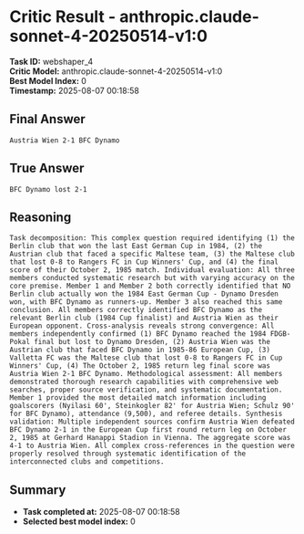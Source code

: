 # Critic Result - anthropic.claude-sonnet-4-20250514-v1:0

**Task ID:** webshaper_4  
**Critic Model:** anthropic.claude-sonnet-4-20250514-v1:0  
**Best Model Index:** 0  
**Timestamp:** 2025-08-07 00:18:58

## Final Answer
```
Austria Wien 2-1 BFC Dynamo
```

## True Answer
```
BFC Dynamo lost 2-1
```

## Reasoning
```
Task decomposition: This complex question required identifying (1) the Berlin club that won the last East German Cup in 1984, (2) the Austrian club that faced a specific Maltese team, (3) the Maltese club that lost 0-8 to Rangers FC in Cup Winners' Cup, and (4) the final score of their October 2, 1985 match. Individual evaluation: All three members conducted systematic research but with varying accuracy on the core premise. Member 1 and Member 2 both correctly identified that NO Berlin club actually won the 1984 East German Cup - Dynamo Dresden won, with BFC Dynamo as runners-up. Member 3 also reached this same conclusion. All members correctly identified BFC Dynamo as the relevant Berlin club (1984 Cup finalist) and Austria Wien as their European opponent. Cross-analysis reveals strong convergence: All members independently confirmed (1) BFC Dynamo reached the 1984 FDGB-Pokal final but lost to Dynamo Dresden, (2) Austria Wien was the Austrian club that faced BFC Dynamo in 1985-86 European Cup, (3) Valletta FC was the Maltese club that lost 0-8 to Rangers FC in Cup Winners' Cup, (4) The October 2, 1985 return leg final score was Austria Wien 2-1 BFC Dynamo. Methodological assessment: All members demonstrated thorough research capabilities with comprehensive web searches, proper source verification, and systematic documentation. Member 1 provided the most detailed match information including goalscorers (Nyilasi 60', Steinkogler 82' for Austria Wien; Schulz 90' for BFC Dynamo), attendance (9,500), and referee details. Synthesis validation: Multiple independent sources confirm Austria Wien defeated BFC Dynamo 2-1 in the European Cup first round return leg on October 2, 1985 at Gerhard Hanappi Stadion in Vienna. The aggregate score was 4-1 to Austria Wien. All complex cross-references in the question were properly resolved through systematic identification of the interconnected clubs and competitions.
```

## Summary
- **Task completed at:** 2025-08-07 00:18:58
- **Selected best model index:** 0
